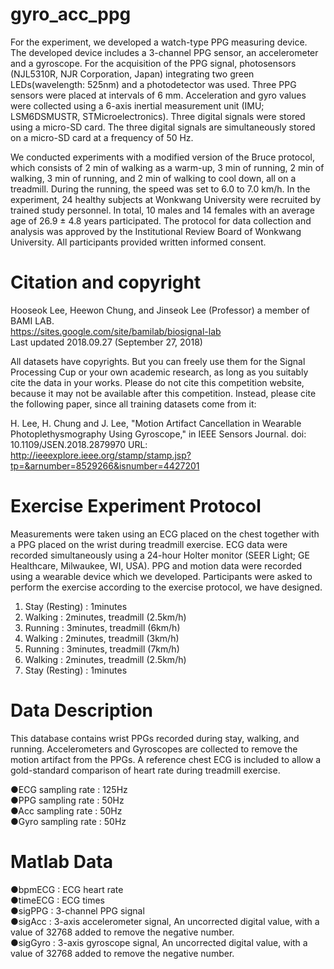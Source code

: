 # gyro_acc_ppg
For the experiment, we developed a watch-type PPG measuring device. The developed device includes a 3-channel PPG sensor, an accelerometer and a gyroscope. For the acquisition of the PPG signal, photosensors (NJL5310R, NJR Corporation, Japan) integrating two green LEDs(wavelength: 525nm) and a photodetector was used. Three PPG sensors were placed at intervals of 6 mm. Acceleration and gyro values were collected using a 6-axis inertial measurement unit (IMU; LSM6DSMUSTR, STMicroelectronics). Three digital signals were stored using a micro-SD card. The three digital signals are simultaneously stored on a micro-SD card at a frequency of 50 Hz.

We conducted experiments with a modified version of the Bruce protocol, which consists of 2 min of walking as a warm-up, 3 min of running, 2 min of walking, 3 min of running, and 2 min of walking to cool down, all on a treadmill. During the running, the speed was set to 6.0 to 7.0 km/h. In the experiment, 24 healthy subjects at Wonkwang University were recruited by trained study personnel. In total, 10 males and 14 females with an average age of 26.9 ± 4.8 years participated. The protocol for data collection and analysis was approved by the Institutional Review Board of Wonkwang University. All participants provided written informed consent.

Citation and copyright 
==================================================
Hooseok Lee, Heewon Chung, and Jinseok Lee (Professor) a member of BAMI LAB.   
https://sites.google.com/site/bamilab/biosignal-lab   
Last updated 2018.09.27 (September 27, 2018)

All datasets have copyrights. But you can freely use them for the Signal Processing Cup or your own academic research, as long as you suitably cite the data in your works. Please do not cite this competition website, because it may not be available after this competition. Instead, please cite the following paper, since all training datasets come from it: 

H. Lee, H. Chung and J. Lee, "Motion Artifact Cancellation in Wearable Photoplethysmography Using Gyroscope," in IEEE Sensors Journal.
doi: 10.1109/JSEN.2018.2879970
URL: http://ieeexplore.ieee.org/stamp/stamp.jsp?tp=&arnumber=8529266&isnumber=4427201

Exercise Experiment Protocol
==================================================
Measurements were taken using an ECG placed on the chest together with a PPG placed on the wrist during treadmill exercise. ECG data were recorded simultaneously using a 24-hour Holter monitor (SEER Light; GE Healthcare, Milwaukee, WI, USA). PPG and motion data were recorded using a wearable device which we developed. Participants were asked to perform the exercise according to the exercise protocol, we have designed. 
  1) Stay (Resting)      : 1minutes
  2) Walking             : 2minutes, treadmill (2.5km/h)
  3) Running             : 3minutes, treadmill (6km/h)
  4) Walking             : 2minutes, treadmill (3km/h)
  5) Running             : 3minutes, treadmill (7km/h)
  6) Walking             : 2minutes, treadmill (2.5km/h)
  7) Stay (Resting)      : 1minutes

Data Description
==================================================
This database contains wrist PPGs recorded during stay, walking, and running.
Accelerometers and Gyroscopes are collected to remove the motion artifact from the PPGs.
A reference chest ECG is included to allow a gold-standard comparison of heart rate during treadmill exercise.

●ECG sampling rate : 125Hz   
●PPG sampling rate : 50Hz  
●Acc sampling rate : 50Hz  
●Gyro sampling rate : 50Hz   

Matlab Data
==================================================
●bpmECG    : ECG heart rate   
●timeECG   : ECG times  
●sigPPG    : 3-channel PPG signal   
●sigAcc    : 3-axis accelerometer signal, An uncorrected digital value, with a value of 32768 added to remove the negative number.   
●sigGyro   : 3-axis gyroscope signal,  An uncorrected digital value, with a value of 32768 added to remove the negative number.    
